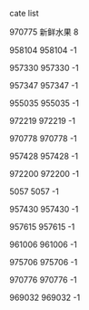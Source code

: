 cate list

970775 新鲜水果 8

958104 958104 -1

957330 957330 -1

957347 957347 -1

955035 955035 -1

972219 972219 -1

970778 970778 -1

957428 957428 -1

972200 972200 -1

5057 5057 -1

957430 957430 -1

957615 957615 -1

961006 961006 -1

975706 975706 -1

970776 970776 -1

969032 969032 -1

